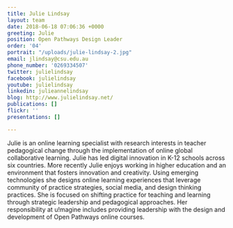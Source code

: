 ```yaml
---
title: Julie Lindsay
layout: team
date: 2018-06-18 07:06:36 +0000
greeting: Julie
position: Open Pathways Design Leader
order: '04'
portrait: "/uploads/julie-lindsay-2.jpg"
email: jlindsay@csu.edu.au
phone_number: '0269334507'
twitter: julielindsay
facebook: julielindsay
youtube: julielindsay
linkedin: julieannelindsay
blog: http://www.julielindsay.net/
publications: []
flickr: ''
presentations: []

---
```

Julie is an online learning specialist with research interests in teacher pedagogical change through the implementation of online global collaborative learning. Julie has led digital innovation in K-12 schools across six countries. More recently Julie enjoys working in higher education and an environment that fosters innovation and creativity. Using emerging technologies she designs online learning experiences that leverage community of practice strategies, social media, and design thinking practices. She is focused on shifting practice for teaching and learning through strategic leadership and pedagogical approaches. Her responsibility at u!magine includes providing leadership with the design and development of Open Pathways online courses.